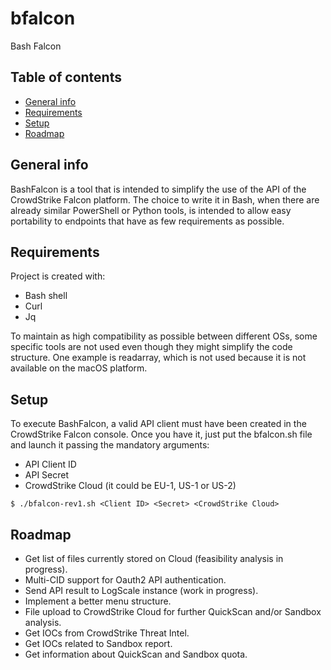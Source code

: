 # bfalcon
Bash Falcon

## Table of contents
* [General info](#general-info)
* [Requirements](#requirements)
* [Setup](#setup)
* [Roadmap](#roadmap)

## General info
BashFalcon is a tool that is intended to simplify the use of the API of the CrowdStrike Falcon platform.
The choice to write it in Bash, when there are already similar PowerShell or Python tools, is intended to allow easy portability to endpoints that have as few requirements as possible.
    
## Requirements
Project is created with:
* Bash shell
* Curl
* Jq

To maintain as high compatibility as possible between different OSs, some specific tools are not used even though they might simplify the code structure. One example is readarray, which is not used because it is not available on the macOS platform.
    
## Setup
To execute BashFalcon, a valid API client must have been created in the CrowdStrike Falcon console. Once you have it, just put the bfalcon.sh file and launch it passing the mandatory arguments:
* API Client ID
* API Secret
* CrowdStrike Cloud (it could be EU-1, US-1 or US-2)

```
$ ./bfalcon-rev1.sh <Client ID> <Secret> <CrowdStrike Cloud>
```

## Roadmap
* Get list of files currently stored on Cloud (feasibility analysis in progress).
* Multi-CID support for Oauth2 API authentication.
* Send API result to LogScale instance (work in progress).
* Implement a better menu structure.
* File upload to CrowdStrike Cloud for further QuickScan and/or Sandbox analysis.
* Get IOCs from CrowdStrike Threat Intel.
* Get IOCs related to Sandbox report.
* Get information about QuickScan and Sandbox quota.
